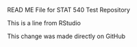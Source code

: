 READ ME File for STAT 540 Test Repository

This is a line from RStudio

This change was made directly on GitHub
